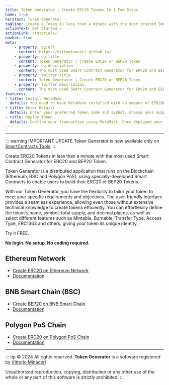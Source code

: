```yaml
---
title: Token Generator | Create ERC20 Tokens In A Few Steps
home: true
heroText: Token Generator
tagline: Create a Token in less than a minute with the most trusted Smart Contract Generator for ERC20 and BEP20.
actionText: Get Started →
actionLink: /tutorials/
navbar: true
meta: 
    - property: og:url
      content: https://vittominacori.github.io/
    - property: og:title
      content: Token Generator | Create ERC20 or BEP20 Token
    - property: og:description
      content: The most used Smart Contract Generator for ERC20 and BEP20 Token.
    - property: twitter:title
      content: Token Generator | Create ERC20 or BEP20 Token
    - property: twitter:description
      content: The most used Smart Contract Generator for ERC20 and BEP20 Token.
features:
- title: Install MetaMask
  details: You need to have MetaMask installed with an amount of ETH/BNB/MATIC to pay for contract deployment.
- title: Enter Details
  details: Enter your preferred Token name and symbol. Choose your supply and Token type.
- title: Deploy Token
  details: Confirm your transaction using MetaMask. Once deployed your Token is ready to use.
---
```


---

::: warning IMPORTANT UPDATE
Token Generator is now available only on [SmartContracts Tools](https://www.smartcontracts.tools/token-generator/). 
:::

Create ERC20 Tokens in less than a minute with the most used Smart Contract Generator for ERC20 and BEP20 Token.

Token Generator is a distributed application that runs on the Blockchain (Ethereum, BSC and Polygon PoS), using specially-developed Smart Contracts to enable users to build their ERC20 or BEP20 Tokens.

With our Token Generator, you have the flexibility to tailor your token to meet your specific requirements and objectives.
The user-friendly interface provides a seamless experience, allowing even those without extensive technical knowledge to create tokens efficiently.
You can effortlessly define the token's name, symbol, total supply, and decimal places, as well as select different features such as Mintable, Burnable, Transfer Type, Access Type, ERC1363 and others, giving your token its unique identity.

Try it FREE.

**No login. No setup. No coding required.**

## Ethereum Network
* [Create ERC20 on Ethereum Network](https://vittominacori.github.io/erc20-generator/)
* [Documentation](/tutorials/how-to-create-erc20-token/)

## BNB Smart Chain (BSC)
* [Create BEP20 on BNB Smart Chain](https://vittominacori.github.io/bep20-generator/)
* [Documentation](/tutorials/how-to-create-bep20-token/)

## Polygon PoS Chain
* [Create ERC20 on Polygon PoS Chain](https://vittominacori.github.io/polygon-generator/)
* [Documentation](/tutorials/how-to-create-polygon-erc20-token/)

---

::: tip &copy; 2024 All rights reserved.
**Token Generator** is a software registered by [Vittorio Minacori](https://vittorio.minacori.me)

Unauthorized reproduction, copying, distribution or any other use of the whole or any part of this software is strictly prohibited.
:::